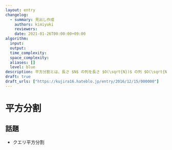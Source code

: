```yaml
---
layout: entry
changelog:
  - summary: 見出し作成
    authors: kimiyuki
    reviewers:
    date: 2021-01-26T00:00:00+09:00
algorithm:
  input:
  output:
  time_complexity:
  space_complexity:
  aliases: []
  level: blue
description: 平方分割とは、長さ $N$ の列を長さ $O(\sqrt{N})$ の列 $O(\sqrt{N})$ 個に分割して処理する手法のこと。
draft: true
draft_urls: ["https://kujira16.hateblo.jp/entry/2016/12/15/000000"]
---
```


# 平方分割

## 話題

-   クエリ平方分割
